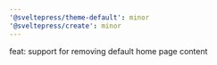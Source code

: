 ```yaml
---
'@sveltepress/theme-default': minor
'@sveltepress/create': minor
---
```


feat: support for removing default home page content
